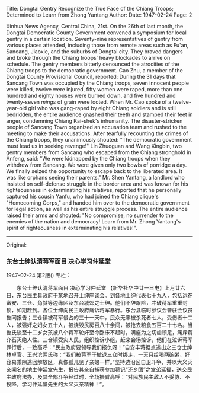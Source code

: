 Title: Dongtai Gentry Recognize the True Face of the Chiang Troops; Determined to Learn from Zhong Yantang
Author:
Date: 1947-02-24
Page: 2

Xinhua News Agency, Central China, 21st. On the 26th of last month, the Dongtai Democratic County Government convened a symposium for local gentry in a certain location. Seventy-nine representatives of gentry from various places attended, including those from remote areas such as Fu'an, Sancang, Jiaoxie, and the suburbs of Dongtai city. They braved dangers and broke through the Chiang troops' heavy blockades to arrive on schedule. The gentry members bitterly denounced the atrocities of the Chiang troops to the democratic government. Cao Zhu, a member of the Dongtai County Provisional Council, reported: During the 31 days that Sancang Town was occupied by the Chiang troops, seven innocent people were killed, twelve were injured, fifty women were raped, more than one hundred and eighty houses were burned down, and five hundred and twenty-seven *mings* of grain were looted. When Mr. Cao spoke of a twelve-year-old girl who was gang-raped by eight Chiang soldiers and is still bedridden, the entire audience gnashed their teeth and stamped their feet in anger, condemning Chiang Kai-shek's inhumanity. The disaster-stricken people of Sancang Town organized an accusation team and rushed to the meeting to make their accusations. After tearfully recounting the crimes of the Chiang troops, they unanimously shouted: "The democratic government must lead us in seeking revenge!" Lin Zhuoguan and Wang Xingbin, two gentry members from Sancang who escaped from the Chiang stronghold in Anfeng, said: "We were kidnapped by the Chiang troops when they withdrew from Sancang. We were given only two bowls of porridge a day. We finally seized the opportunity to escape back to the liberated area. It was like orphans seeing their parents." Mr. Shen Yantang, a landlord who insisted on self-defense struggle in the border area and was known for his righteousness in exterminating his relatives, reported that he personally captured his cousin Yanfu, who had joined the Chiang clique's "Homecoming Corps," and handed him over to the democratic government for legal action, as well as his entire struggle process. The entire audience raised their arms and shouted: "No compromise, no surrender to the enemies of the nation and democracy! Learn from Mr. Zhong Yantang's spirit of righteousness in exterminating his relatives!".



<hr /> 

Original: 


### 东台士绅认清蒋军面目  决心学习仲延堂

1947-02-24
第2版()
专栏：

　　东台士绅认清蒋军面目
    决心学习仲延堂
    【新华社华中廿一日电】上月廿六日，东台民主县政府于某地召开士绅座谈会。到各地士绅代表七十九人，包括远在富安、三仓、角斜等边缘区及东台城郊之士绅。他们不辞艰险，冲破蒋军重重封锁，如期赶到。各位士绅向民主政府痛诉蒋军暴行。东台县临时参议会曹驻会议员鲁同报告；三仓镇被蒋军侵占的三十一天中，民众无辜被杀死者七人，受伤者十二人，被强奸之妇女五十人，被烧毁民房百八十余间，被抢去粮食五百二十七名。当鲁氏谈至十二岁女孩被八个蒋军轮奸至今卧床不起时，满座为之切齿顿足，痛斥蒋介石灭绝人性。三仓镇受灾人民，组织控诉小组，赶来会场控诉，他们在泣诉蒋军罪行后，一致高呼：“民主政府要领导我们报仇呀！”自安丰蒋据点逃出之三仓士绅林卓官、王兴滨两氏称：“我们被蒋军于撤退三仓时绑走，一天只给喝两碗粥，好容易乘隙逃回解放区，真像孤儿见了亲娘一样。”坚持边沿区自卫斗争，并以大义灭亲闻名的地主伸延堂先生，报告其亲自捕获参加蒋记“还乡团”之堂弟延福，送交民主政府法办，及其全部斗争经过时，全场振臂高呼：“对民族民主敌人不妥协、不投降，学习仲延堂先生的大义灭亲精神！”。
